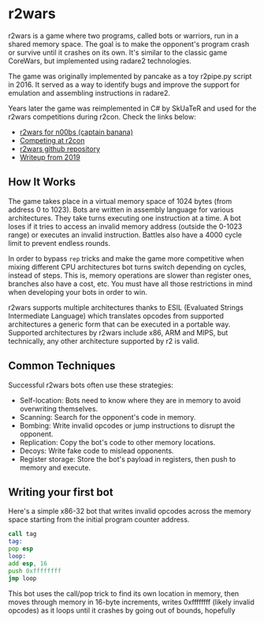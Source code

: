 # r2wars

r2wars is a game where two programs, called bots or warriors, run in a shared memory space. The goal is to make the opponent's program crash or survive until it crashes on its own. It's similar to the classic game CoreWars, but implemented using radare2 technologies.

The game was originally implemented by pancake as a toy r2pipe.py script in 2016. It served as a way to identify bugs and improve the support for emulation and assembling instructions in radare2.

Years later the game was reimplemented in C# by SkUaTeR and used for the r2wars competitions during r2con. Check the links below:

* [r2wars for n00bs (captain banana)](https://www.youtube.com/watch?v=PB0AFBqFwGQ)
* [Competing at r2con](https://www.youtube.com/watch?v=i61v8Uvxhqk)
* [r2wars github repository](https://github.com/radareorg/r2wars)
* [Writeup from 2019](https://anisse.astier.eu/r2wars-2019.html)

## How It Works

The game takes place in a virtual memory space of 1024 bytes (from address 0 to 1023). Bots are written in assembly language for various architectures. They take turns executing one instruction at a time. A bot loses if it tries to access an invalid memory address (outside the 0-1023 range) or executes an invalid instruction. Battles also have a 4000 cycle limit to prevent endless rounds.

In order to bypass `rep` tricks and make the game more competitive when mixing different CPU architectures bot turns switch depending on cycles, instead of steps. This is, memory operations are slower than register ones, branches also have a cost, etc. You must have all those restrictions in mind when developing your bots in order to win.

r2wars supports multiple architectures thanks to ESIL (Evaluated Strings Intermediate Language) which translates opcodes from supported architectures a generic form that can be executed in a portable way. Supported architectures by r2wars include x86, ARM and MIPS, but technically, any other architecture supported by r2 is valid.

## Common Techniques

Successful r2wars bots often use these strategies:

* Self-location: Bots need to know where they are in memory to avoid overwriting themselves.
* Scanning: Search for the opponent's code in memory.
* Bombing: Write invalid opcodes or jump instructions to disrupt the opponent.
* Replication: Copy the bot's code to other memory locations.
* Decoys: Write fake code to mislead opponents.
* Register storage: Store the bot's payload in registers, then push to memory and execute.

## Writing your first bot

Here's a simple x86-32 bot that writes invalid opcodes across the memory space starting from the initial program counter address.

```asm
call tag
tag:
pop esp
loop:
add esp, 16
push 0xffffffff
jmp loop
```

This bot uses the call/pop trick to find its own location in memory, then moves through memory in 16-byte increments, writes 0xffffffff (likely invalid opcodes) as it loops until it crashes by going out of bounds, hopefully
